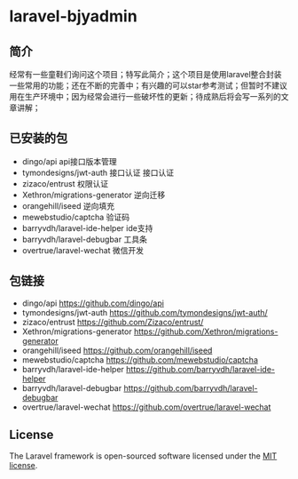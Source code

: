 # laravel-bjyadmin

## 简介
经常有一些童鞋们询问这个项目；特写此简介；这个项目是使用laravel整合封装一些常用的功能；还在不断的完善中；有兴趣的可以star参考测试；但暂时不建议用在生产环境中；因为经常会进行一些破坏性的更新；待成熟后将会写一系列的文章讲解；

## 已安装的包
- dingo/api api接口版本管理
- tymondesigns/jwt-auth 接口认证 接口认证
- zizaco/entrust 权限认证
- Xethron/migrations-generator 逆向迁移
- orangehill/iseed 逆向填充
- mewebstudio/captcha 验证码
- barryvdh/laravel-ide-helper ide支持
- barryvdh/laravel-debugbar 工具条
- overtrue/laravel-wechat 微信开发

## 包链接
- dingo/api https://github.com/dingo/api
- tymondesigns/jwt-auth https://github.com/tymondesigns/jwt-auth/
- zizaco/entrust https://github.com/Zizaco/entrust/
- Xethron/migrations-generator https://github.com/Xethron/migrations-generator
- orangehill/iseed https://github.com/orangehill/iseed
- mewebstudio/captcha https://github.com/mewebstudio/captcha
- barryvdh/laravel-ide-helper https://github.com/barryvdh/laravel-ide-helper
- barryvdh/laravel-debugbar https://github.com/barryvdh/laravel-debugbar
- overtrue/laravel-wechat https://github.com/overtrue/laravel-wechat

## License

The Laravel framework is open-sourced software licensed under the [MIT license](http://opensource.org/licenses/MIT).

